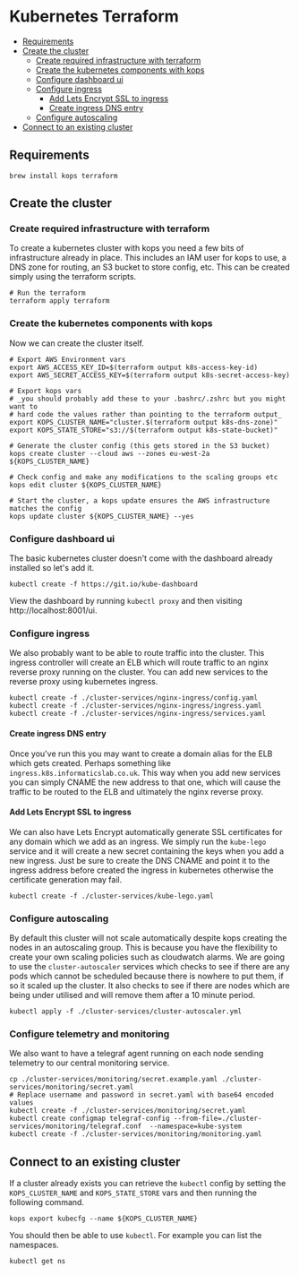 # Kubernetes Terraform

* [Requirements](#requirements)
* [Create the cluster](#create-the-cluster)
   * [Create required infrastructure with terraform](#create-required-infrastructure)
   * [Create the kubernetes components with kops](#create-the-kubernetes-components)
   * [Configure dashboard ui](#configure-dashboard-ui)
   * [Configure ingress](#configure-ingress)
      * [Add Lets Encrypt SSL to ingress](#add-lets-encrypt-ssl-to-ingress)
      * [Create ingress DNS entry](#create-ingress-dns-entry)
   * [Configure autoscaling](#configure-autoscaling)
* [Connect to an existing cluster](#connect-to-an-existing-cluster)

## Requirements

```shell
brew install kops terraform
```

## Create the cluster

### Create required infrastructure with terraform

To create a kubernetes cluster with kops you need a few bits of infrastructure already in place. This includes an IAM user for kops to use, a DNS zone for routing, an S3 bucket to store config, etc. This can be created simply using the terraform scripts.

```shell
# Run the terraform
terraform apply terraform
```

### Create the kubernetes components with kops

Now we can create the cluster itself.

```shell
# Export AWS Environment vars
export AWS_ACCESS_KEY_ID=$(terraform output k8s-access-key-id)
export AWS_SECRET_ACCESS_KEY=$(terraform output k8s-secret-access-key)

# Export kops vars
# _you should probably add these to your .bashrc/.zshrc but you might want to
# hard code the values rather than pointing to the terraform output_
export KOPS_CLUSTER_NAME="cluster.$(terraform output k8s-dns-zone)"
export KOPS_STATE_STORE="s3://$(terraform output k8s-state-bucket)"

# Generate the cluster config (this gets stored in the S3 bucket)
kops create cluster --cloud aws --zones eu-west-2a ${KOPS_CLUSTER_NAME}

# Check config and make any modifications to the scaling groups etc
kops edit cluster ${KOPS_CLUSTER_NAME}

# Start the cluster, a kops update ensures the AWS infrastructure matches the config
kops update cluster ${KOPS_CLUSTER_NAME} --yes
```

### Configure dashboard ui

The basic kubernetes cluster doesn't come with the dashboard already installed so let's add it.

```shell
kubectl create -f https://git.io/kube-dashboard
```

View the dashboard by running `kubectl proxy` and then visiting http://localhost:8001/ui.

### Configure ingress

We also probably want to be able to route traffic into the cluster. This ingress controller will create an ELB which will route traffic to an nginx reverse proxy running on the cluster. You can add new services to the reverse proxy using kubernetes ingress.

```shell
kubectl create -f ./cluster-services/nginx-ingress/config.yaml
kubectl create -f ./cluster-services/nginx-ingress/ingress.yaml
kubectl create -f ./cluster-services/nginx-ingress/services.yaml
```

#### Create ingress DNS entry

Once you've run this you may want to create a domain alias for the ELB which gets created. Perhaps something like `ingress.k8s.informaticslab.co.uk`. This way when you add new services you can simply CNAME the new address to that one, which will cause the traffic to be routed to the ELB and ultimately the nginx reverse proxy.

#### Add Lets Encrypt SSL to ingress

We can also have Lets Encrypt automatically generate SSL certificates for any domain which we add as an ingress. We simply run the `kube-lego` service and it will create a new secret containing the keys when you add a new ingress. Just be sure to create the DNS CNAME and point it to the ingress address before created the ingress in kubernetes otherwise the certificate generation may fail.

```shell
kubectl create -f ./cluster-services/kube-lego.yaml
```

### Configure autoscaling

By default this cluster will not scale automatically despite kops creating the nodes in an autoscaling group. This is because you have the flexibility to create your own scaling policies such as cloudwatch alarms. We are going to use the `cluster-autoscaler` services which checks to see if there are any pods which cannot be scheduled because there is nowhere to put them, if so it scaled up the cluster. It also checks to see if there are nodes which are being under utilised and will remove them after a 10 minute period.

```shell
kubectl apply -f ./cluster-services/cluster-autoscaler.yml
```

### Configure telemetry and monitoring

We also want to have a telegraf agent running on each node sending telemetry to our central monitoring service. 

```shell
cp ./cluster-services/monitoring/secret.example.yaml ./cluster-services/monitoring/secret.yaml
# Replace username and password in secret.yaml with base64 encoded values
kubectl create -f ./cluster-services/monitoring/secret.yaml
kubectl create configmap telegraf-config --from-file=./cluster-services/monitoring/telegraf.conf  --namespace=kube-system
kubectl create -f ./cluster-services/monitoring/monitoring.yaml
```

## Connect to an existing cluster

If a cluster already exists you can retrieve the `kubectl` config by setting the `KOPS_CLUSTER_NAME` and `KOPS_STATE_STORE` vars and then running the following command.

```shell
kops export kubecfg --name ${KOPS_CLUSTER_NAME}
```

You should then be able to use `kubectl`. For example you can list the namespaces.

```shell
kubectl get ns
```

